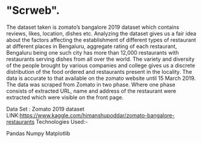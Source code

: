 # "Scrweb".
The dataset taken is zomato’s bangalore 2019 dataset which contains reviews, likes, location, dishes etc.
Analyzing the dataset gives us a fair idea about the factors affecting the establishment of different types of restaurant at different places in Bengaluru,
aggregate rating of each restaurant, Bengaluru being one such city has more than 12,000 restaurants with restaurants serving dishes from all over the world. 
The variety and diversity of the people brought by various companies and college gives us a discrete distribution of the food ordered and restaurants present in the locality. 
The data is accurate to that available on the zomato website until 15 March 2019.
The data was scraped from Zomato in two phase.
Where one phase consists of extracted URL, name and address of the restaurant were extracted which were visible on the front page. 


Data Set :
Zomato 2019 dataset
LINK:https://www.kaggle.com/himanshupoddar/zomato-bangalore-restaurants
Technologies Used:-

Pandas
Numpy
Matplotlib



